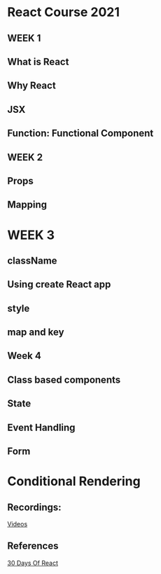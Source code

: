 # React Course 2021

## WEEK 1
## What is React
## Why React
## JSX
## Function: Functional Component


## WEEK 2
## Props
## Mapping

# WEEK 3
## className
## Using create React app
## style
## map and key

## Week 4
## Class based components
## State
## Event Handling
## Form
# Conditional Rendering



## Recordings:

[Videos](https://www.youtube.com/watch?v=RtANRncf3CI&list=PLj2_sGY1obtvQH2rsjx-PiBv54x4FT3Jr)

## References

[30 Days Of React](https://github.com/Asabeneh/30-Days-Of-React)
